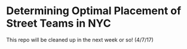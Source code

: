 # Determining Optimal Placement of Street Teams in NYC

This repo will be cleaned up in the next week or so! (4/7/17)
